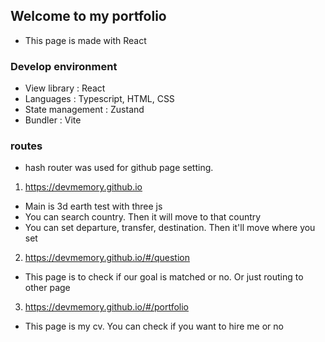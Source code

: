 ## Welcome to my portfolio
- This page is made with React

### Develop environment
- View library : React
- Languages : Typescript, HTML, CSS
- State management : Zustand
- Bundler : Vite

### routes
- hash router was used for github page setting.
1. https://devmemory.github.io 
  - Main is 3d earth test with three js
  - You can search country. Then it will move to that country
  - You can set departure, transfer, destination. Then it'll move where you set

2. https://devmemory.github.io/#/question
  - This page is to check if our goal is matched or no. Or just routing to other page
3. https://devmemory.github.io/#/portfolio
  - This page is my cv. You can check if you want to hire me or no